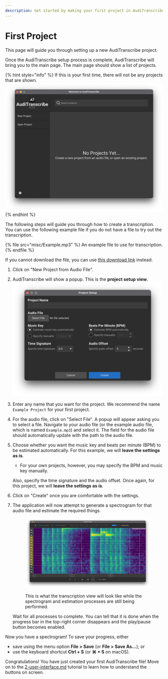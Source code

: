 ```yaml
---
description: Get started by making your first project in AudiTranscribe.
---
```


# First Project

This page will guide you through setting up a new AudiTranscribe project.

Once the AudiTranscribe setup process is complete, AudiTranscribe will bring you to the main page. The main page should
show a list of projects.

{% hint style="info" %}
If this is your first time, there will not be any projects that are shown.\
<img src="img/1-first-project/no-projects.png" alt="No Projects" data-size="original">
{% endhint %}

The following steps will guide you through how to create a transcription. You can use the following example file if you
do not have a file to try out the transcription.

{% file src="misc/Example.mp3" %}
An example file to use for transcription.
{% endfile %}

If you cannot download the file, you can use [this download link](misc/Example.mp3) instead.

1. Click on "New Project from Audio File".
2. AudiTranscribe will show a popup. This is the **project setup view**.\
   <img src="img/1-first-project/project-setup.png" alt="Project Setup View" data-size="original">
3. Enter any name that you want for the project. We recommend the name `Example Project` for your first project.
4. For the audio file, click on "Select File". A popup will appear asking you to select a file. Navigate to your audio
   file (or the example audio file, which is named `Example.mp3`) and select it. The field for the audio file should
   automatically update with the path to the audio file.
5. Choose whether you want the music key and beats per minute (BPM) to be estimated automatically. For this example, we
   will **leave the settings as is**.

    * For your own projects, however, you may specify the BPM and music key manually.

   Also, specify the time signature and the audio offset. Once again, for this project, we will **leave the settings as
   is**.
6. Click on "Create" once you are comfortable with the settings.
7. The application will now attempt to generate a spectrogram for that audio file and estimate the required things.

   <figure><img src="img/1-first-project/setting-up-project.png" alt="Setting Up Project"><figcaption><p>This is what the transcription view will look like while the spectrogram and estimation processes are still being performed.</p></figcaption></figure>

   Wait for all processes to complete. You can tell that it is done when the progress bar in the top-right corner
   disappears and the play/pause button becomes enabled.

Now you have a spectrogram! To save your progress, either

* save using the menu option **File > Save** (or **File > Save As...**); or
* use the keyboard shortcut **Ctrl + S** (or **⌘ + S** on macOS).

Congratulations! You have just created your first AudiTranscribe file! Move on to
the [2-user-interface.md](2-user-interface.md "mention") tutorial to learn how to understand the buttons on screen.

